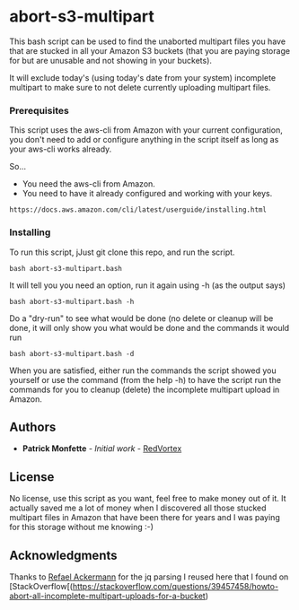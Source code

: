 # abort-s3-multipart

This bash script can be used to find the unaborted multipart files you have that are stucked in all your Amazon S3 buckets (that you are paying storage for but are unusable and not showing in your buckets).

It will exclude today's (using today's date from your system) incomplete multipart to make sure to not delete currently uploading multipart files.

### Prerequisites

This script uses the aws-cli from Amazon with your current configuration, you don't need to add or configure anything in the script itself as long as your aws-cli works already.

So...

 - You need the aws-cli from Amazon.
 - You need to have it already configured and working with your keys.

```
https://docs.aws.amazon.com/cli/latest/userguide/installing.html
```

### Installing

To run this script, jJust git clone this repo, and run the script.

```
bash abort-s3-multipart.bash
```

It will tell you you need an option, run it again using -h (as the output says)

```
bash abort-s3-multipart.bash -h
```

Do a "dry-run" to see what would be done (no delete or cleanup will be done, it will only show you what would be done and the commands it would run

```
bash abort-s3-multipart.bash -d
```

When you are satisfied, either run the commands the script showed you yourself or use the command (from the help -h) to have the script run the commands for you to cleanup (delete) the incomplete multipart upload in Amazon.

## Authors

* **Patrick Monfette** - *Initial work* - [RedVortex](https://github.com/RedVortex)

## License

No license, use this script as you want, feel free to make money out of it. It actually saved me a lot of money when I discovered all those stucked multipart files in Amazon that have been there for years and I was paying for this storage without me knowing :-)

## Acknowledgments

Thanks to [Refael Ackermann](https://stackoverflow.com/users/27955/refael-ackermann) for the jq parsing I reused here that I found on [StackOverflow[(https://stackoverflow.com/questions/39457458/howto-abort-all-incomplete-multipart-uploads-for-a-bucket)
